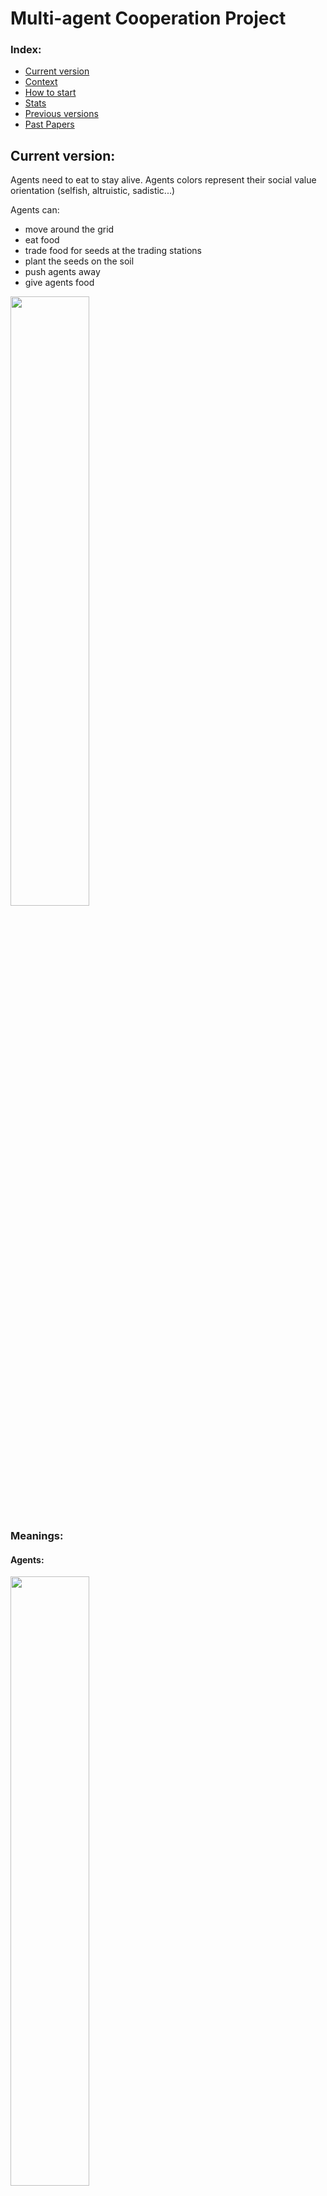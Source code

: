 # Multi-agent Cooperation Project

### Index:
  - [Current version](#current-version)
  - [Context](#context)
  - [How to start](#how-to-start)
  - [Stats](#stats)
  - [Previous versions](#previous-versions)
  - [Past Papers](#past-papers)

## Current version:  
Agents need to eat to stay alive. Agents colors represent their social value orientation (selfish, altruistic, sadistic...) 

Agents can: 
+ move around the grid
+ eat food
+ trade food for seeds at the trading stations
+ plant the seeds on the soil
+ push agents away
+ give agents food

<img src="https://github.com/camillemolina1/Ind_project/assets/98462350/f5b7acfc-315a-4923-8bcf-a0a568db52c5" width=50% height=50%>

### Meanings:

  #### Agents:
  <img src="https://github.com/camillemolina1/Ind_project/assets/98462350/700d48f1-b9f0-4017-8518-61bb318ff845" width=50% height=50%>
  
  #### Plants:
  + Plants now take time to grow  
  + they start off as seeds and get bigger with time (4 sizes possible)   
  + you can see how "big" the plant is by the number of leaves (1 leaf = 1 unit of food for agents)

## Context

### SVO
Social value orientation (SVO) is a measure that corresponds to a combination of weights an individual places on it's own outcome vs others outcome when making a decision.

![image](https://github.com/camillemolina1/Ind_project/assets/98462350/66bef9b5-f011-471c-a72b-6dc2c827c0d5)

  
## How to start

+ Activate python environment
+ Download mesa (if needed)
+ Run server.py
+ A new window should appear at localhost:8521 with visuals
  
  
## Stats
  
To see which settings I should use in terms of the number of agents, food sources, etc.. I ran the simulation a few times and noted down how long the agents were surviving. 
From this I found that in a few cases 1 agent did manage to survive forever with plant size 2. However, generally speaking plants need to be at least of size 3 for agents to be able to survive. 
I also found that with plant size 3, if they start with enough food for them all they will all survive and if they don't (ex: 4 agents and 6 units of food) the amount of survivors changes everytime, generally at least 1 survives but the agents tend to get in each others way which leads to the death of many of them.   
  
[Link to the stats](https://docs.google.com/spreadsheets/d/1qSnYWWC09E4w8XfDHmruH8CnVsvGIsqf_7_NuVMXrPo/edit#gid=0)
  
   
## Previous versions:  

#### Meanings:  
Agents: (Red circle - hungry)  ------>  (Blue circle - fed)   
Food: Green circle (the bigger the more food available)  
Trading stations : Yellow Star  
Soil : Brown squares
  
![image](https://github.com/camillemolina1/Ind_project/assets/98462350/4e634060-9080-4fee-bf0c-759add0ac819)

![image](https://github.com/camillemolina1/Ind_project/assets/98462350/831166e6-39fc-4623-92e0-fe199575db98)
  
![image](https://github.com/camillemolina1/Ind_project/assets/98462350/f47b7578-37c4-481d-b9db-ac4e7961cf49)
  
![image](https://github.com/camillemolina1/Ind_project/assets/98462350/a4ada01c-e829-4026-a1bc-b65bb6d20721)


## Past Papers

+ Open Problems in Cooperative AI by DeepMind - [Paper](https://arxiv.org/pdf/2012.08630.pdf)  
+ UNDERSTANDING THE WORLD TO SOLVE SOCIAL DILEMMAS USING MULTI-AGENT REINFORCEMENT LEARNING - [Paper](https://arxiv.org/pdf/2305.11358.pdf)
+ Learning to cooperate in multi-agent social dilemmas - [Paper](https://www.researchgate.net/publication/221456198_Learning_to_cooperate_in_multi-agent_social_dilemmas)
+ Socially Intelligent Genetic Agents for the Emergence of Explicit Norms - [Paper](https://niravajmeri.github.io/docs/IJCAI22-SIGA.pdf)
+ Too many cooks: Coordinating multi-agent collaboration through inverse planning - [Paper](https://dspace.mit.edu/bitstream/handle/1721.1/138369/0157.pdf?sequence=2&isAllowed=y)



